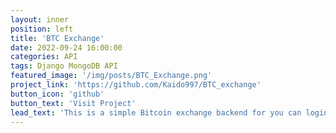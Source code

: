 ```yaml
---
layout: inner
position: left
title: 'BTC Exchange'
date: 2022-09-24 16:00:00
categories: API
tags: Django MongoDB API
featured_image: '/img/posts/BTC_Exchange.png'
project_link: 'https://github.com/Kaido997/BTC_exchange'
button_icon: 'github'
button_text: 'Visit Project'
lead_text: 'This is a simple Bitcoin exchange backend for you can login and register and the system give you a random value of BTC and USD that you can try some trades.'
---
```

